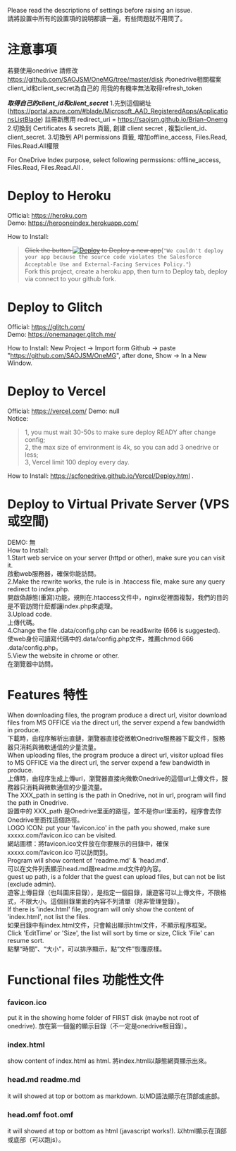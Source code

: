 Please read the descriptions of settings before raising an issue.  
請將設置中所有的設置項的說明都讀一遍，有些問題就不用問了。 

# 注意事項
若要使用onedrive
請修改 https://github.com/SAOJSM/OneMG/tree/master/disk 內onedrive相關檔案client_id和client_secret為自己的
用我的有機率無法取得refresh_token

***取得自己的client_id和client_secret***
1.先到這個網址 (https://portal.azure.com/#blade/Microsoft_AAD_RegisteredApps/ApplicationsListBlade) 註冊新應用
redirect_uri = https://saojsm.github.io/Brian-Onemg
2.切換到 Certificates & secrets 頁籤, 創建 client secret , 複製client_id、client_secret.
3.切換到 API permissions 頁籤, 增加offline_access, Files.Read, Files.Read.All權限

For OneDrive Index purpose, select following permssions: offline_access, Files.Read, Files.Read.All .

# Deploy to Heroku  
Official: https://heroku.com  
Demo: https://herooneindex.herokuapp.com/  

How to Install:   
> ~~Click the button [![Deploy](https://www.herokucdn.com/deploy/button.svg)](https://heroku.com/deploy?template=https://github.com/SAOJSM/OneMG) to Deploy a new app~~(`"We couldn't deploy your app because the source code violates the Salesforce Acceptable Use and External-Facing Services Policy."`)  
> Fork this project, create a heroku app, then turn to Deploy tab, deploy via connect to your github fork.   


# Deploy to Glitch  
Official: https://glitch.com/  
Demo: https://onemanager.glitch.me/  

How to Install: New Project -> Import form Github -> paste "https://github.com/SAOJSM/OneMG", after done, Show -> In a New Window.  


# Deploy to Vercel  
Official: https://vercel.com/
Demo: null  
Notice: 
> 1, you must wait 30-50s to make sure deploy READY after change config;  
> 2, the max size of environment is 4k, so you can add 3 onedrive or less;  
> 3, Vercel limit 100 deploy every day.  

How to Install: https://scfonedrive.github.io/Vercel/Deploy.html .  

# Deploy to Virtual Private Server (VPS 或空間)  
DEMO:  無  
How to Install:  
    1.Start web service on your server (httpd or other), make sure you can visit it.  
    啟動web服務器，確保你能訪問。  
    2.Make the rewrite works, the rule is in .htaccess file, make sure any query redirect to index.php.  
    開啟偽靜態(重寫)功能，規則在.htaccess文件中，nginx從裡面複製，我們的目的是不管訪問什麽都讓index.php來處理。  
    3.Upload code.  
    上傳代碼。  
    4.Change the file .data/config.php can be read&write (666 is suggested).  
    使web身份可讀寫代碼中的.data/config.php文件，推薦chmod 666 .data/config.php。  
    5.View the website in chrome or other.  
    在瀏覽器中訪問。  


# Features 特性  
When downloading files, the program produce a direct url, visitor download files from MS OFFICE via the direct url, the server expend a few bandwidth in produce.  
下載時，由程序解析出直鏈，瀏覽器直接從微軟Onedrive服務器下載文件，服務器只消耗與微軟通信的少量流量。  
When uploading files, the program produce a direct url, visitor upload files to MS OFFICE via the direct url, the server expend a few bandwidth in produce.  
上傳時，由程序生成上傳url，瀏覽器直接向微軟Onedrive的這個url上傳文件，服務器只消耗與微軟通信的少量流量。  
The XXX_path in setting is the path in Onedrive, not in url, program will find the path in Onedrive.  
設置中的 XXX_path 是Onedrive里面的路徑，並不是你url里面的，程序會去你Onedrive里面找這個路徑。  
LOGO ICON: put your 'favicon.ico' in the path you showed, make sure xxxxx.com/favicon.ico can be visited.   
網站圖標：將favicon.ico文件放在你要展示的目錄中，確保 xxxxx.com/favicon.ico 可以訪問到。  
Program will show content of 'readme.md' & 'head.md'.  
可以在文件列表顯示head.md跟readme.md文件的內容。  
guest up path, is a folder that the guest can upload files, but can not be list (exclude admin).  
遊客上傳目錄（也叫圖床目錄），是指定一個目錄，讓遊客可以上傳文件，不限格式，不限大小。這個目錄里面的內容不列清單（除非管理登錄）。  
If there is 'index.html' file, program will only show the content of 'index.html', not list the files.  
如果目錄中有index.html文件，只會輸出顯示html文件，不顯示程序框架。  
Click 'EditTime' or 'Size', the list will sort by time or size, Click 'File' can resume sort.  
點擊“時間”、“大小”，可以排序顯示，點“文件”恢覆原樣。  

# Functional files 功能性文件  
### favicon.ico  
put it in the showing home folder of FIRST disk (maybe not root of onedrive). 放在第一個盤的顯示目錄（不一定是onedrive根目錄）。  
### index.html  
show content of index.html as html. 將index.html以靜態網頁顯示出來。  
### head.md readme.md  
it will showed at top or bottom as markdown. 以MD語法顯示在頂部或底部。  
### head.omf foot.omf  
it will showed at top or bottom as html (javascript works!). 以html顯示在頂部或底部（可以跑js）。  
